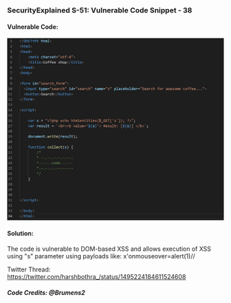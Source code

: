 ### SecurityExplained S-51: Vulnerable Code Snippet - 38

#### Vulnerable Code: 

![Vulnerable Code](../media/code-38.jpg)


#### Solution: 

The code is vulnerable to DOM-based XSS and allows execution of XSS using "s" parameter using payloads like: x'onmouseover=alert(1)//

Twitter Thread: https://twitter.com/harshbothra_/status/1495224184611524608

##### Code Credits: @Brumens2